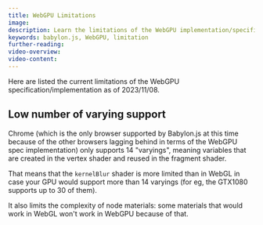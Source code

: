 ```yaml
---
title: WebGPU Limitations
image: 
description: Learn the limitations of the WebGPU implementation/specification
keywords: babylon.js, WebGPU, limitation
further-reading:
video-overview:
video-content:
---
```


Here are listed the current limitations of the WebGPU specification/implementation as of 2023/11/08.

## Low number of varying support
Chrome (which is the only browser supported by Babylon.js at this time because of the other browsers lagging behind in terms of the WebGPU spec implementation) only supports 14 "varyings", meaning variables that are created in the vertex shader and reused in the fragment shader.

That means that the `kernelBlur` shader is more limited than in WebGL in case your GPU would support more than 14 varyings (for eg, the GTX1080 supports up to 30 of them).

It also limits the complexity of node materials: some materials that would work in WebGL won't work in WebGPU because of that.
